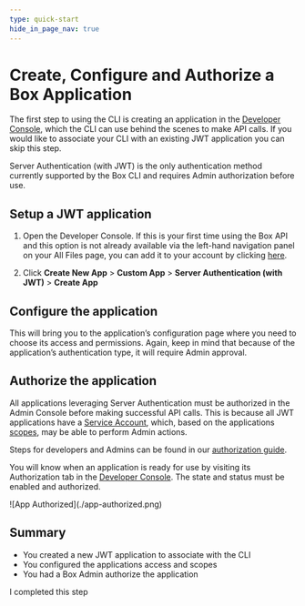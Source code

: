 ```yaml
---
type: quick-start
hide_in_page_nav: true
---
```


# Create, Configure and Authorize a Box Application

The first step to using the CLI is creating an application in the
[Developer Console][dc], which the CLI can use behind the scenes to make API 
calls. If you would like to associate your CLI with an existing JWT application
you can skip this step. 

<Message warning>
  Server Authentication (with JWT) is the only authentication method currently
  supported by the Box CLI and requires Admin authorization before use. 
</Message>

## Setup a JWT application

1. Open the Developer Console. If this is your first time using the Box API and
   this option is not already available via the left-hand navigation panel on
   your All Files page, you can add it to your account by clicking [here][dc].

2. Click **Create New App** > **Custom App** > **Server Authentication
   (with JWT)** > **Create App**

## Configure the application

This will bring you to the application’s configuration page where you need to
choose its access and permissions. Again, keep in mind that because of the
application’s authentication type, it will require Admin approval. 

## Authorize the application

All applications leveraging Server Authentication must be authorized in the
Admin Console before making successful API calls. This is because all JWT
applications have a [Service Account][sa], which, based on the applications
[scopes][scopes], may be able to perform Admin actions.

Steps for developers and Admins can be found in our [authorization guide][ag].

You will know when an application is ready for use by visiting its Authorization
tab in the [Developer Console][dc]. The state and status must be enabled and
authorized. 

<ImageFrame center>
    ![App Authorized](./app-authorized.png)
</ImageFrame>

## Summary

* You created a new JWT application to associate with the CLI
* You configured the applications access and scopes
* You had a Box Admin authorize the application

<Next>I completed this step</Next>

[dc]: https://app.box.com/developers/console
[sa]: g://authentication/user-types/service-account/
[scopes]: g://api-calls/permissions-and-errors/scopes/
[ag]: g://applications/custom-apps/app-approval/